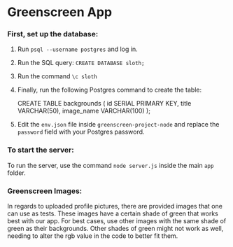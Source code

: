 # Greenscreen App

### First, set up the database:

1. Run `psql --username postgres` and log in.

2. Run the SQL query: `CREATE DATABASE sloth;`

3. Run the command `\c sloth`

4. Finally, run the following Postgres command to create the table:


    CREATE TABLE backgrounds (
        id SERIAL PRIMARY KEY,
        title VARCHAR(50),
        image_name VARCHAR(100)
    );

5. Edit the `env.json` file inside `greenscreen-project-node` and
replace the `password` field with your Postgres password.


### To start the server:

To run the server, use the command `node server.js` inside the main
`app` folder.

### Greenscreen Images:

In regards to uploaded profile pictures, there are provided images that one can use as tests. These images have a certain shade of green that works best with our app. For best cases, use other images with the same shade of green as their backgrounds. Other shades of green might not work as well, needing to alter the rgb value in the code to better fit them.
